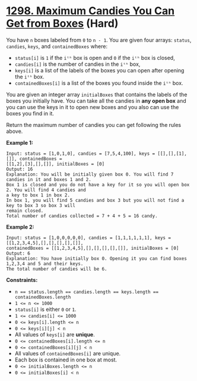 # [1298. Maximum Candies You Can Get from Boxes][link] (Hard)

[link]: https://leetcode.com/problems/maximum-candies-you-can-get-from-boxes/

You have `n` boxes labeled from `0` to `n - 1`. You are given four arrays: `status`, `candies`,
`keys`, and `containedBoxes` where:

- `status[i]` is `1` if the `iᵗʰ` box is open and `0` if the `iᵗʰ` box is closed,
- `candies[i]` is the number of candies in the `iᵗʰ` box,
- `keys[i]` is a list of the labels of the boxes you can open after opening the `iᵗʰ` box.
- `containedBoxes[i]` is a list of the boxes you found inside the `iᵗʰ` box.

You are given an integer array `initialBoxes` that contains the labels of the boxes you initially
have. You can take all the candies in **any open box** and you can use the keys in it to open new
boxes and you also can use the boxes you find in it.

Return the maximum number of candies you can get following the rules above.

**Example 1:**

```
Input: status = [1,0,1,0], candies = [7,5,4,100], keys = [[],[],[1],[]], containedBoxes =
[[1,2],[3],[],[]], initialBoxes = [0]
Output: 16
Explanation: You will be initially given box 0. You will find 7 candies in it and boxes 1 and 2.
Box 1 is closed and you do not have a key for it so you will open box 2. You will find 4 candies and
a key to box 1 in box 2.
In box 1, you will find 5 candies and box 3 but you will not find a key to box 3 so box 3 will
remain closed.
Total number of candies collected = 7 + 4 + 5 = 16 candy.
```

**Example 2:**

```
Input: status = [1,0,0,0,0,0], candies = [1,1,1,1,1,1], keys = [[1,2,3,4,5],[],[],[],[],[]],
containedBoxes = [[1,2,3,4,5],[],[],[],[],[]], initialBoxes = [0]
Output: 6
Explanation: You have initially box 0. Opening it you can find boxes 1,2,3,4 and 5 and their keys.
The total number of candies will be 6.
```

**Constraints:**

- `n == status.length == candies.length == keys.length == containedBoxes.length`
- `1 <= n <= 1000`
- `status[i]` is either `0` or `1`.
- `1 <= candies[i] <= 1000`
- `0 <= keys[i].length <= n`
- `0 <= keys[i][j] < n`
- All values of `keys[i]` are **unique**.
- `0 <= containedBoxes[i].length <= n`
- `0 <= containedBoxes[i][j] < n`
- All values of `containedBoxes[i]` are unique.
- Each box is contained in one box at most.
- `0 <= initialBoxes.length <= n`
- `0 <= initialBoxes[i] < n`
